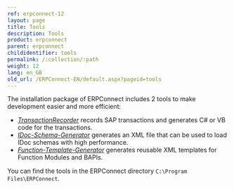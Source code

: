 ```yaml
---
ref: erpconnect-12
layout: page
title: Tools
description: Tools
product: erpconnect
parent: erpconnect
childidentifier: tools
permalink: /:collection/:path
weight: 12
lang: en_GB
old_url: /ERPConnect-EN/default.aspx?pageid=tools
---
```


The installation package of ERPConnect includes 2 tools to make development easier and more efficient:
- [*TransactionRecorder*](./tools/transaction-recorder) records SAP transactions and generates C# or VB code for the transactions.
- [*IDoc-Schema-Generator*](./tools/idoc-schema-generator) generates an XML file that can be used to load IDoc schemas with high performance.
- [*Function-Template-Generator*](./tools/function-template-generator) generates reusable XML templates for Function Modules and BAPIs.

You can find the tools in the ERPConnect directory `C:\Program Files\ERPConnect`.<br>